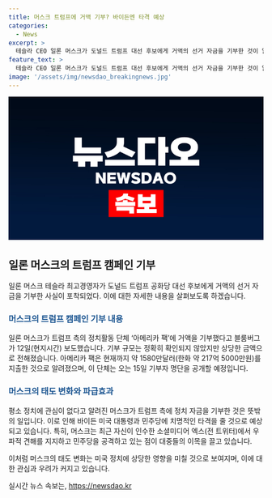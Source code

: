 ```yaml
---
title: 머스크 트럼프에 거액 기부? 바이든엔 타격 예상
categories:
  - News
excerpt: >
  테슬라 CEO 일론 머스크가 도널드 트럼프 대선 후보에게 거액의 선거 자금을 기부한 것이 알려져 뒷북을 치고 있다. 트럼프 측 정치활동 단체에 기부한 규모는 확인되지 않았지만 상당한 금액으로 전해졌다. 머스크는 이번 기부로 정치적 타격을 줄 수 있으며, 최근 우파적 견해를 지지하고 민주당을 공격하는 발언을 통해 태도 변화를 보였다. 해당 정치 단체는 15일에 기부자 명단을 공개할 예정이다. 또한 바이든 대통령은 고액 기부자들이 기부를 중단하고 있는 상황에서 자금 조달에 어려움을 겪고 있는 것으로 보고 있다.
feature_text: >
  테슬라 CEO 일론 머스크가 도널드 트럼프 대선 후보에게 거액의 선거 자금을 기부한 것이 알려져 뒷북을 치고 있다. 트럼프 측 정치활동 단체에 기부한 규모는 확인되지 않았지만 상당한 금액으로 전해졌다. 머스크는 이번 기부로 정치적 타격을 줄 수 있으며, 최근 우파적 견해를 지지하고 민주당을 공격하는 발언을 통해 태도 변화를 보였다. 해당 정치 단체는 15일에 기부자 명단을 공개할 예정이다. 또한 바이든 대통령은 고액 기부자들이 기부를 중단하고 있는 상황에서 자금 조달에 어려움을 겪고 있는 것으로 보고 있다.
image: '/assets/img/newsdao_breakingnews.jpg'
---
```


<p><img src="/assets/img/newsdao_breakingnews.jpg" alt="implanttips 속보" /></p>

<h2 data-ke-size="size26">일론 머스크의 트럼프 캠페인 기부</h2>

<p data-ke-size="size16">일론 머스크 테슬라 최고경영자가 도널드 트럼프 공화당 대선 후보에게 거액의 선거 자금을 기부한 사실이 포착되었다. 이에 대한 자세한 내용을 살펴보도록 하겠습니다.</p>

<h3><b><span style="color: #1a5490;">머스크의 트럼프 캠페인 기부 내용</span></b></h3>

<p>일론 머스크가 트럼프 측의 정치활동 단체 ‘아메리카 팩’에 거액을 기부했다고 블룸버그가 12일(현지시간) 보도했습니다. 기부 규모는 정확히 확인되지 않았지만 상당한 금액으로 전해졌습니다. 아메리카 팩은 현재까지 약 1580만달러(한화 약 217억 5000만원)를 지출한 것으로 알려졌으며, 이 단체는 오는 15일 기부자 명단을 공개할 예정입니다.</p>

<h3><b><span style="color: #1a5490;">머스크의 태도 변화와 파급효과</span></b></h3>

<p>평소 정치에 관심이 없다고 알려진 머스크가 트럼프 측에 정치 자금을 기부한 것은 뜻밖의 일입니다. 이로 인해 바이든 미국 대통령과 민주당에 치명적인 타격을 줄 것으로 예상되고 있습니다. 특히, 머스크는 최근 자신이 인수한 소셜미디어 엑스(전 트위터)에서 우파적 견해를 지지하고 민주당을 공격하고 있는 점이 대중들의 이목을 끌고 있습니다.</p>

<p>이처럼 머스크의 태도 변화는 미국 정치에 상당한 영향을 미칠 것으로 보여지며, 이에 대한 관심과 우려가 커지고 있습니다.</p>
실시간 뉴스 속보는, <a href="https://newsdao.kr" rel="dofollow">https://newsdao.kr</a>


